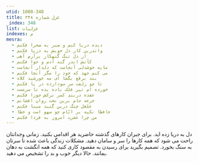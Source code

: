 ```yaml
---
utid: 1000-348
title: غزل شماره ۳۴۸
_index: 348
list: غزلیات
indexes: م
mesra:
  - دیده دریا کنم و صبر به صحرا فکنم
  - واندرین کار دل خویش به دریا فکنم
  - از دل تنگ گنهکار برآرم آهی
  - کآتش اندر گنه آدم و حوا فکنم
  - مایه خوشدلی آنجاست که دلدار آنجاست
  - می کنم جهد که خود را مگر آنجا فکنم
  - بند برقع بگشا ای مه خورشید کلاه
  - تا چو زلفت سر سودازده در پا فکنم
  - خورده ام تیر فلک باده بده تا سرمست
  - عقده دربندِ کمر ترکش جوزا فکنم
  - جرعه جام برین تخت روان افشانم
  - غلغل چنگ درین گنبد مینا فکنم
  - حافظا تکیه بر ایّام چو سهو است و خطا
  - من چرا عشرت امروز به فردا فکنم
---
```

دل به دریا زده اید. برای جبران کارهای گذشته حاضرید هر اقدامی بکنید. زمانی وجدانتان راحت می شود که همه کارها را سر و سامان دهید. مشکلات زندگی باعث شده تا سرتان به سنگ بخورد. تصمیم بگیرید برای رسیدن به مقصود کاری کنید که همه انگشت به دهان بمانند. حالا دیگر خوب و بد را تشخیص می دهید.
